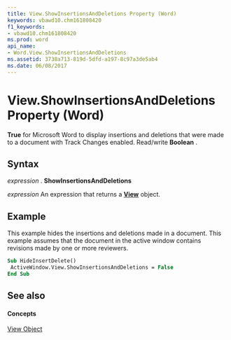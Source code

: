 ```yaml
---
title: View.ShowInsertionsAndDeletions Property (Word)
keywords: vbawd10.chm161808420
f1_keywords:
- vbawd10.chm161808420
ms.prod: word
api_name:
- Word.View.ShowInsertionsAndDeletions
ms.assetid: 3738a713-819d-5dfd-a197-8c97a3de5ab4
ms.date: 06/08/2017
---
```



# View.ShowInsertionsAndDeletions Property (Word)

 **True** for Microsoft Word to display insertions and deletions that were made to a document with Track Changes enabled. Read/write **Boolean** .


## Syntax

 _expression_ . **ShowInsertionsAndDeletions**

 _expression_ An expression that returns a **[View](Word.View.md)** object.


## Example

This example hides the insertions and deletions made in a document. This example assumes that the document in the active window contains revisions made by one or more reviewers.


```vb
Sub HideInsertDelete() 
 ActiveWindow.View.ShowInsertionsAndDeletions = False 
End Sub
```


## See also


#### Concepts


[View Object](Word.View.md)

